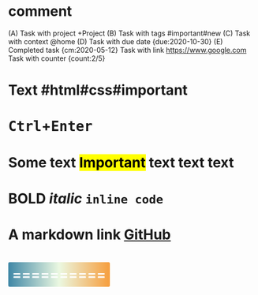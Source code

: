 
# comment
(A) Task with project +Project
(B) Task with tags #important#new
(C) Task with context @home
(D) Task with due date {due:2020-10-30}
(E) Completed task {cm:2020-05-12}
Task with link https://www.google.com
Task with counter {count:2/5}







# Text #html#css#important

# <kbd>Ctrl</kbd>+<kbd>Enter</kbd>
# Some text <mark>Important</mark> text text text
# **BOLD** *italic* `inline code`
# A markdown link [GitHub](https://github.com)
# <span style="display:inline-block;background:linear-gradient(0.25turn,#3f87a6,#ebf8e1,#f69d3c);color:#fff;padding:0.5rem;border-radius:3px;font-style:bold;">==========</span>